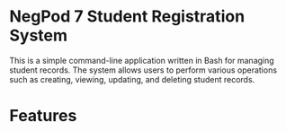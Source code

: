 # NegPod 7 Student Registration System


This is a simple command-line application written in Bash for managing student records. The system allows users to perform various operations such as creating, viewing, updating, and deleting student records.

# Features

